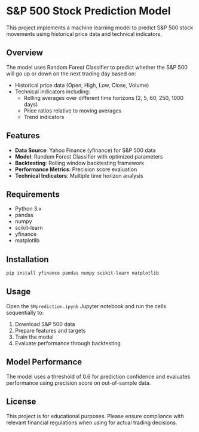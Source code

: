 # S&P 500 Stock Prediction Model

This project implements a machine learning model to predict S&P 500 stock movements using historical price data and technical indicators.

## Overview

The model uses Random Forest Classifier to predict whether the S&P 500 will go up or down on the next trading day based on:
- Historical price data (Open, High, Low, Close, Volume)
- Technical indicators including:
  - Rolling averages over different time horizons (2, 5, 60, 250, 1000 days)
  - Price ratios relative to moving averages
  - Trend indicators

## Features

- **Data Source**: Yahoo Finance (yfinance) for S&P 500 data
- **Model**: Random Forest Classifier with optimized parameters
- **Backtesting**: Rolling window backtesting framework
- **Performance Metrics**: Precision score evaluation
- **Technical Indicators**: Multiple time horizon analysis

## Requirements

- Python 3.x
- pandas
- numpy
- scikit-learn
- yfinance
- matplotlib

## Installation

```bash
pip install yfinance pandas numpy scikit-learn matplotlib
```

## Usage

Open the `SMprediction.ipynb` Jupyter notebook and run the cells sequentially to:
1. Download S&P 500 data
2. Prepare features and targets
3. Train the model
4. Evaluate performance through backtesting

## Model Performance

The model uses a threshold of 0.6 for prediction confidence and evaluates performance using precision score on out-of-sample data.

## License

This project is for educational purposes. Please ensure compliance with relevant financial regulations when using for actual trading decisions.
